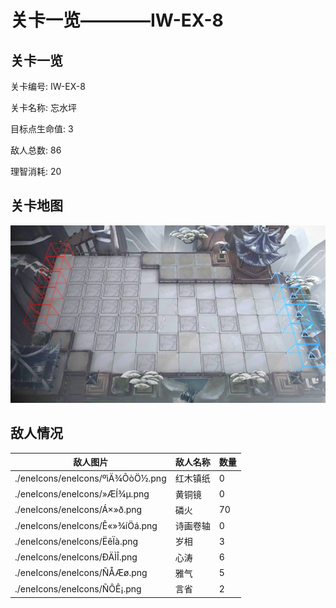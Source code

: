 # 关卡一览————IW-EX-8


## 关卡一览

关卡编号: IW-EX-8

关卡名称: 忘水坪

目标点生命值: 3

敌人总数: 86

理智消耗: 20


## 关卡地图
![IW-EX-8](./oprMap/IW-EX-8.png)

## 敌人情况

| 敌人图片 | 敌人名称 | 数量  |
|---------|-----|-----|
| ./eneIcons/eneIcons/ºìÄ¾ÕòÖ½.png| 红木镇纸  |   0  |
| ./eneIcons/eneIcons/»ÆÍ­¾µ.png| 黄铜镜  |   0  |
| ./eneIcons/eneIcons/Á×»ð.png| 磷火  |   70  |
| ./eneIcons/eneIcons/Ê«»­¾íÖá.png| 诗画卷轴  |   0  |
| ./eneIcons/eneIcons/ËêÏà.png| 岁相  |   3  |
| ./eneIcons/eneIcons/ÐÄÌÎ.png| 心涛  |   6  |
| ./eneIcons/eneIcons/ÑÅÆø.png| 雅气  |   5  |
| ./eneIcons/eneIcons/ÑÔÊ¡.png| 言省  |   2  |

